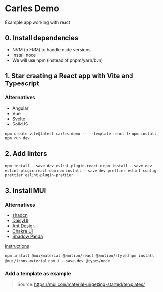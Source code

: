 # Carles Demo

Example app working with react

## 0. Install dependencies

- NVM (o FNM) to handle node versions
- Install node
- We will use npm (instead of pnpm/yarn/bun)

## 1. Star creating a React app with Vite and Typescript

### Alternatives

- Angular
- Vue
- Svelte
- SolidJS

`npm create vite@latest carles-demo -- --template react-ts`
`npm install`
`npm run dev`

## 2. Add linters

`npm install --save-dev eslint-plugin-react-x`
`npm install --save-dev eslint-plugin-react-dom`
`npm install --save-dev prettier eslint-config-prettier eslint-plugin-prettier`

## 3. Install MUI

### Alternatives

- [shadcn](https://ui.shadcn.com/)
- [DaisyUI](https://daisyui.com/)
- [Ant Design](https://ant.design/)
- [Chakra UI](https://chakra-ui.com/)
- [Shadow Panda](https://shadow-panda.dev/)

[instructions](https://mui.com/material-ui/getting-started/installation/)

`npm install @mui/material @emotion/react @emotion/styled`
`npm install @mui/icons-material`
`npm i --save-dev @types/node`

### Add a template as example

> Source: https://mui.com/material-ui/getting-started/templates/
